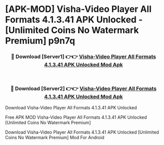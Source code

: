 # [APK-MOD] Visha-Video Player All Formats 4.1.3.41 APK Unlocked - [Unlimited Coins No Watermark Premium] p9n7q



<div align="center">
<h3>🔴 Download [Server1] 👉👉 <a href="https://momento.my/?title=Visha-Video_Player_All_Formats_4.1.3.41_APK_Unlocked">Visha-Video Player All Formats 4.1.3.41 APK Unlocked Mod Apk</a></h3><br>

<h3>🔴 Download [Server2] 👉👉 <a href="https://momento.my/?title=Visha-Video_Player_All_Formats_4.1.3.41_APK_Unlocked">Visha-Video Player All Formats 4.1.3.41 APK Unlocked Mod Apk</a></h3>
</div>



Download Visha-Video Player All Formats 4.1.3.41 APK Unlocked 

Free APK MOD Visha-Video Player All Formats 4.1.3.41 APK Unlocked [Unlimited Coins No Watermark Premium]

Download Visha-Video Player All Formats 4.1.3.41 APK Unlocked [Unlimited Coins No Watermark Premium] Mod For Android
